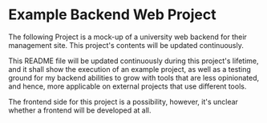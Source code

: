 # Example Backend Web Project

The following Project is a mock-up of a university web backend for their management site. This project's contents will be updated continuously.

This README file will be updated continuously during this project's lifetime, and it shall show the execution of an example project, as well as a testing ground for my backend abilities to grow with tools that are less opinionated, and hence, more applicable on external projects that use different tools.

The frontend side for this project is a possibility, however, it's unclear whether a frontend will be developed at all.
